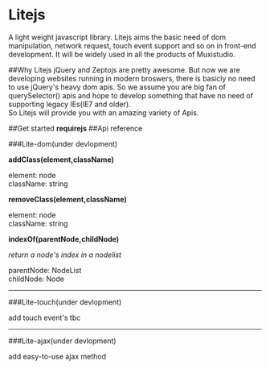 # Litejs
A light weight javascript library. Litejs aims the basic need of dom manipulation, network request, touch event support and so on in front-end development. It will be widely used in all the products of Muxistudio.

##Why Litejs
jQuery and Zeptojs are pretty awesome. But now we are developing websites running in modern broswers, there is basicly no need to use jQuery's heavy dom apis. So we assume you are big fan of querySelector() apis and hope to develop something that have no need of supporting legacy IEs(IE7 and older).   
So Litejs will provide you with an amazing variety of Apis.

##Get started
**requirejs**
##Api reference


###Lite-dom(under devlopment)


**addClass(element,className)**  

element: node  
className: string  

**removeClass(element,className)**  

element: node  
className: string  

**indexOf(parentNode,childNode)**  
  
*return a node's index in a nodelist*  

parentNode: NodeList  
childNode: Node
***
###Lite-touch(under devlopment)

add touch event's  tbc
***
###Lite-ajax(under devlopment)

add easy-to-use ajax method